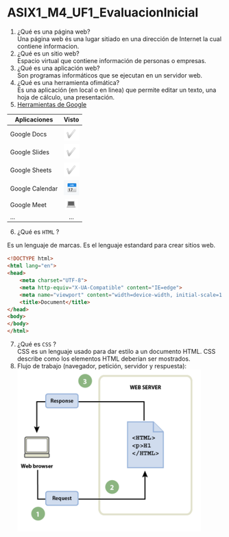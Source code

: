 # ASIX1_M4_UF1_EvaluacionInicial

1. ¿Qué es una página web?  
Una página web és una lugar sitiado en una dirección de Internet la cual contiene informacion.  
2. ¿Qué es un sitio web?  
Espacio virtual que contiene información de personas o empresas.  
3. ¿Qué es una aplicación web?  
Son programas informáticos que se ejecutan en un servidor web.  
4. ¿Qué es una herramienta ofimática?  
Es una aplicación (en local o en linea) que permite editar un texto, una hoja de cálculo, una
presentación.  
5. [Herramientas de Google](https://www.google.com/intl/es-419/chrome/browser-tools/ "Herramientas de Google")  

| **Aplicaciones** | **Visto** |
|--------|:--------:|
| Google Docs | ![Tick](https://github.com/XaviMorenoTorres/ASIX1_M4_UF1_EvaluacionInicial/blob/main/Captura.PNG "Tick") |
| Google Slides | ![Tick](https://github.com/XaviMorenoTorres/ASIX1_M4_UF1_EvaluacionInicial/blob/main/Captura.PNG "Tick") |
| Google Sheets  | ![Tick](https://github.com/XaviMorenoTorres/ASIX1_M4_UF1_EvaluacionInicial/blob/main/Captura.PNG "Tick") |
| Google Calendar  | ![Tick](https://github.com/XaviMorenoTorres/ASIX1_M4_UF1_EvaluacionInicial/blob/main/Captura2.PNG "Tick") |
|Google Meet  | ![Tick](https://github.com/XaviMorenoTorres/ASIX1_M4_UF1_EvaluacionInicial/blob/main/Captura3.PNG "Tick") |
|...  | ... |  
  
6. ¿Qué es `HTML` ?  

Es un lenguaje de marcas. Es el lenguaje estandard para crear sitios web.  

```html
<!DOCTYPE html>
<html lang="en">
<head>
    <meta charset="UTF-8">
    <meta http-equiv="X-UA-Compatible" content="IE=edge">
    <meta name="viewport" content="width=device-width, initial-scale=1.0">
    <title>Document</title>
</head>
<body>
</body>
</html>
```
7. ¿Qué es `CSS` ?  
CSS es un lenguaje usado para dar estilo a un documento HTML. CSS describe como los
elementos HTML deberían ser mostrados.  
8. Flujo de trabajo (navegador, petición, servidor y respuesta):  
![Grafico](https://github.com/XaviMorenoTorres/ASIX1_M4_UF1_EvaluacionInicial/blob/main/Captura4.PNG "Grafico")